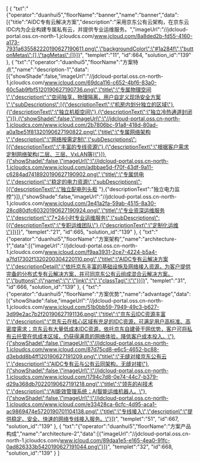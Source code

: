 [
	{
		"txt":"{\"operator\":\"duanhui5\",\"floorName\":\"banner\",\"name\":\"banner\",\"data\":[{\"title\":\"AIDC专有云解决方案\",\"description\":\"采用京东公有云架构，在京东云IDC内为企业构建专属私有云，并提供专业运维服务。\",\"imageUrl\":\"//jdcloud-portal.oss.cn-north-1.jcloudcs.com/www.jcloud.com/8a8ded2b-fd55-4160-a173-7931a635582220190627190611.png\",\"backgroundColor\":\"#1a284f\",\"buttonMetas\":[],\"tagMetas\":[]}]}",
		"templet":"11",
		"id":664,
		"solution_id":"139"
	},
	{
		"txt":"{\"operator\":\"duanhui5\",\"floorName\":\"方案特点\",\"name\":\"description-1\",\"data\":[{\"showShade\":false,\"imageUrl\":\"//jdcloud-portal.oss.cn-north-1.jcloudcs.com/www.jcloud.com/69dca116-c652-4bf6-83a0-60c5ab9fbf5120190627190736.png\",\"title\":\"专属物理空间\",\"description\":\"空间独享，物理隔离，用户自定义现场安全方案\",\"subDescriptions\":[{\"descriptionText\":\"机房内划分独立的区域\"},{\"descriptionText\":\"独立机柜空间\"},{\"descriptionText\":\"独立冷热通道封闭\"}]},{\"showShade\":false,\"imageUrl\":\"//jdcloud-portal.oss.cn-north-1.jcloudcs.com/www.jcloud.com/2b7806bc-91a8-418d-80ad-a0a1be51f81320190627190822.png\",\"title\":\"专属网络架构\",\"description\":\"网络按需定制\",\"subDescriptions\":[{\"descriptionText\":\"丰富的专线资源\"},{\"descriptionText\":\"根据客户需求定制网络架构(二层、三层、VxLAN等)\"}]},{\"showShade\":false,\"imageUrl\":\"//jdcloud-portal.oss.cn-north-1.jcloudcs.com/www.jcloud.com/adbbae5d-f70f-43df-9a11-c6284ad7418920190627190902.png\",\"title\":\"专属供电\",\"description\":\"稳定的电力资源\",\"subDescriptions\":[{\"descriptionText\":\"独立配电列头柜 \"},{\"descriptionText\":\"独立电力监控\"}]},{\"showShade\":false,\"imageUrl\":\"//jdcloud-portal.oss.cn-north-1.jcloudcs.com/www.jcloud.com/3e41a2fa-59ab-4515-8a30-28cd80dfc60320190627190924.png\",\"title\":\"专业资深运维服务\",\"description\":\"7*24小时专业运维服务\",\"subDescriptions\":[{\"descriptionText\":\"专职运维团队\"},{\"descriptionText\":\"定制化运维\"}]}]}",
		"templet":"21",
		"id":665,
		"solution_id":"139"
	},
	{
		"txt":"{\"operator\":\"duanhui5\",\"floorName\":\"方案架构\",\"name\":\"architecture-1\",\"data\":[{\"imageUrl\":\"//jdcloud-portal.oss.cn-north-1.jcloudcs.com/www.jcloud.com/f9aa3931-2ce7-4224-b5a4-a7fd17302f1320200304220110.png\",\"title\":\"AIDC专有云解决方案\",\"descriptionDetail\":\"依托京东丰富的基础设施及网络接入资源，为客户提供完备的分布式专有云解决方案，并可同京东公有云组成混合云解决方案。\",\"buttons\":{\"name\":\"\",\"link\":\"\",\"classTag\":\"\"}}]}",
		"templet":"31",
		"id":666,
		"solution_id":"139"
	},
	{
		"txt":"{\"operator\":\"duanhui5\",\"floorName\":\"方案优势\",\"name\":\"advantage\",\"data\":[{\"showShade\":false,\"imageUrl\":\"//jdcloud-portal.oss.cn-north-1.jcloudcs.com/www.jcloud.com/51b0bb59-7949-49c3-b627-3d99e2ac7b2f20190627191136.png\",\"title\":\"京东云IDC资源丰富\",\"description\":\"京东云在核心区域有充足的IDC资源，可满足用户高标准、高密度需求；京东云有大量低成本IDC资源，依托京东自建骨干网优势，客户可将私有云托管在低成本区域，仍获得满意的网络体验，降低客户成本投入。\"},{\"showShade\":false,\"imageUrl\":\"//jdcloud-portal.oss.cn-north-1.jcloudcs.com/www.jcloud.com/87d75cd8-e6c5-4652-bc88-d3ebdd8b4ff120190627191209.png\",\"title\":\"无缝对接京东公有云\",\"description\":\"AIDC专有云与公有云同架构，无缝对接\"},{\"showShade\":false,\"imageUrl\":\"//jdcloud-portal.oss.cn-north-1.jcloudcs.com/www.jcloud.com/1794c7d8-0e74-44c7-b379-d29a368db70220190627191218.png\",\"title\":\"领先的AI技术\",\"description\":\"AI能效管理系统；AI智能运维机器人。\"},{\"showShade\":false,\"imageUrl\":\"//jdcloud-portal.oss.cn-north-1.jcloudcs.com/www.jcloud.com/e33428ca-6cfc-4d95-aca1-ac9869474e5720190701104138.png\",\"title\":\"专线接入\",\"description\":\"提供稳定、安全、快速的网络专线接入服务。\"}]}",
		"templet":"51",
		"id":667,
		"solution_id":"139"
	},
	{
		"txt":"{\"operator\":\"duanhui5\",\"floorName\":\"方案产品构成\",\"name\":\"architecture-2\",\"data\":[{\"imageUrl\":\"//jdcloud-portal.oss.cn-north-1.jcloudcs.com/www.jcloud.com/89daa1e5-e165-4ea0-91fc-0ad826333b5420190627191044.png\"}]}",
		"templet":"32",
		"id":668,
		"solution_id":"139"
	}
]